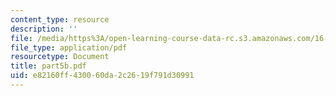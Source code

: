 ```yaml
---
content_type: resource
description: ''
file: /media/https%3A/open-learning-course-data-rc.s3.amazonaws.com/16-540-internal-flows-in-turbomachines-spring-2006/e82160ff430060da2c2619f791d30991_part5b.pdf
file_type: application/pdf
resourcetype: Document
title: part5b.pdf
uid: e82160ff-4300-60da-2c26-19f791d30991
---
```

